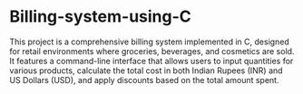 # Billing-system-using-C
This project is a comprehensive billing system implemented in C, designed for retail environments where groceries, beverages, and cosmetics are sold. It features a command-line interface that allows users to input quantities for various products, calculate the total cost in both Indian Rupees (INR) and US Dollars (USD), and apply discounts based on the total amount spent.
